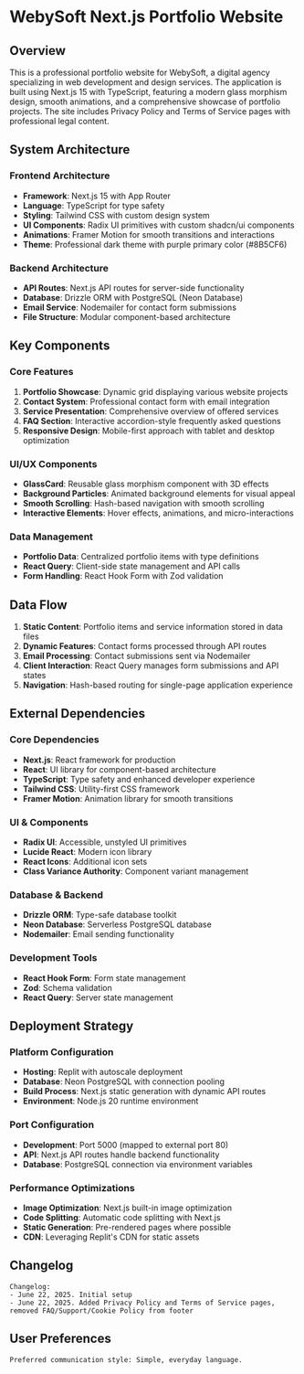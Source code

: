# WebySoft Next.js Portfolio Website

## Overview

This is a professional portfolio website for WebySoft, a digital agency specializing in web development and design services. The application is built using Next.js 15 with TypeScript, featuring a modern glass morphism design, smooth animations, and a comprehensive showcase of portfolio projects. The site includes Privacy Policy and Terms of Service pages with professional legal content.

## System Architecture

### Frontend Architecture
- **Framework**: Next.js 15 with App Router
- **Language**: TypeScript for type safety
- **Styling**: Tailwind CSS with custom design system
- **UI Components**: Radix UI primitives with custom shadcn/ui components
- **Animations**: Framer Motion for smooth transitions and interactions
- **Theme**: Professional dark theme with purple primary color (#8B5CF6)

### Backend Architecture
- **API Routes**: Next.js API routes for server-side functionality
- **Database**: Drizzle ORM with PostgreSQL (Neon Database)
- **Email Service**: Nodemailer for contact form submissions
- **File Structure**: Modular component-based architecture

## Key Components

### Core Features
1. **Portfolio Showcase**: Dynamic grid displaying various website projects
2. **Contact System**: Professional contact form with email integration
3. **Service Presentation**: Comprehensive overview of offered services
4. **FAQ Section**: Interactive accordion-style frequently asked questions
5. **Responsive Design**: Mobile-first approach with tablet and desktop optimization

### UI/UX Components
- **GlassCard**: Reusable glass morphism component with 3D effects
- **Background Particles**: Animated background elements for visual appeal
- **Smooth Scrolling**: Hash-based navigation with smooth scrolling
- **Interactive Elements**: Hover effects, animations, and micro-interactions

### Data Management
- **Portfolio Data**: Centralized portfolio items with type definitions
- **React Query**: Client-side state management and API calls
- **Form Handling**: React Hook Form with Zod validation

## Data Flow

1. **Static Content**: Portfolio items and service information stored in data files
2. **Dynamic Features**: Contact forms processed through API routes
3. **Email Processing**: Contact submissions sent via Nodemailer
4. **Client Interaction**: React Query manages form submissions and API states
5. **Navigation**: Hash-based routing for single-page application experience

## External Dependencies

### Core Dependencies
- **Next.js**: React framework for production
- **React**: UI library for component-based architecture
- **TypeScript**: Type safety and enhanced developer experience
- **Tailwind CSS**: Utility-first CSS framework
- **Framer Motion**: Animation library for smooth transitions

### UI & Components
- **Radix UI**: Accessible, unstyled UI primitives
- **Lucide React**: Modern icon library
- **React Icons**: Additional icon sets
- **Class Variance Authority**: Component variant management

### Database & Backend
- **Drizzle ORM**: Type-safe database toolkit
- **Neon Database**: Serverless PostgreSQL database
- **Nodemailer**: Email sending functionality

### Development Tools
- **React Hook Form**: Form state management
- **Zod**: Schema validation
- **React Query**: Server state management

## Deployment Strategy

### Platform Configuration
- **Hosting**: Replit with autoscale deployment
- **Database**: Neon PostgreSQL with connection pooling
- **Build Process**: Next.js static generation with dynamic API routes
- **Environment**: Node.js 20 runtime environment

### Port Configuration
- **Development**: Port 5000 (mapped to external port 80)
- **API**: Next.js API routes handle backend functionality
- **Database**: PostgreSQL connection via environment variables

### Performance Optimizations
- **Image Optimization**: Next.js built-in image optimization
- **Code Splitting**: Automatic code splitting with Next.js
- **Static Generation**: Pre-rendered pages where possible
- **CDN**: Leveraging Replit's CDN for static assets

## Changelog

```
Changelog:
- June 22, 2025. Initial setup
- June 22, 2025. Added Privacy Policy and Terms of Service pages, removed FAQ/Support/Cookie Policy from footer
```

## User Preferences

```
Preferred communication style: Simple, everyday language.
```